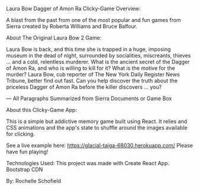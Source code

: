 Laura Bow Dagger of Amon Ra Clicky-Game
Overview:

A blast from the past from one of the most popular and fun games from Sierra created by Roberta Williams and Bruce Balfour.

About The Original Laura Bow 2 Game:

Laura Bow is back, and this time she is trapped in a huge, imposing museum in the dead of night, surrounded by socialities, miscreants, thieves … and a cold, relentless murderer. What is the ancient secret of the Dagger of Amon Ra, and who is willing to kill for it? What is the motive for the murder? Laura Bow, cub reporter of The New York Daily Register News Tribune, better find out fast. Can you help discover the truth about the priceless Dagger of Amon Ra before the killer discovers … you?

— All Paragraphs Summarized from Sierra Documents or Game Box

About this Clicky-Game App:

This is a simple but addictive memory game built using React. It relies and CSS animations and the app's state to shuffle around the images available for clicking.

See a live example here: https://glacial-taiga-68030.herokuapp.com/
Please have fun playing!

Technologies Used:
This project was made with Create React App.
Bootstrap CDN

By: Rochelle Schofield
